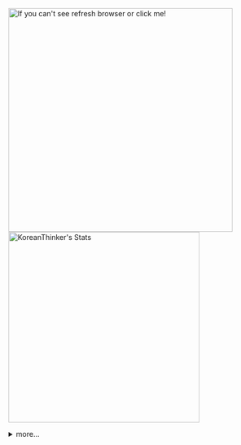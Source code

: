 <p  >
  <a target="_blank" href="https://github-readme-stats.vercel.app/api/wakatime?username=KoreanThinker&layout=compact&theme=dark&hide_border=true&langs_count=32" >
    <img width="440px"  src="https://github-readme-stats.vercel.app/api/wakatime?username=KoreanThinker&layout=compact&theme=dark&hide_border=true&langs_count=6" alt="If you can't see refresh browser or click me!" /> 
  </a>
    <img width="375px" src="https://github-readme-stats.vercel.app/api?username=KoreanThinker&theme=dark&hide_border=true&count_private=true" alt="KoreanThinker's Stats" />
</p>
<details>
<summary>more...</summary>
 
    
<!--START_SECTION:waka-->
**I'm a Night 🦉** 

```text
🌞 Morning    15 commits     ░░░░░░░░░░░░░░░░░░░░░░░░░   1.45% 
🌆 Daytime    328 commits    ████████░░░░░░░░░░░░░░░░░   31.75% 
🌃 Evening    604 commits    ██████████████░░░░░░░░░░░   58.47% 
🌙 Night      86 commits     ██░░░░░░░░░░░░░░░░░░░░░░░   8.33%

```
📅 **I'm Most Productive on Monday** 

```text
Monday       182 commits    ████░░░░░░░░░░░░░░░░░░░░░   17.62% 
Tuesday      171 commits    ████░░░░░░░░░░░░░░░░░░░░░   16.55% 
Wednesday    175 commits    ████░░░░░░░░░░░░░░░░░░░░░   16.94% 
Thursday     179 commits    ████░░░░░░░░░░░░░░░░░░░░░   17.33% 
Friday       139 commits    ███░░░░░░░░░░░░░░░░░░░░░░   13.46% 
Saturday     91 commits     ██░░░░░░░░░░░░░░░░░░░░░░░   8.81% 
Sunday       96 commits     ██░░░░░░░░░░░░░░░░░░░░░░░   9.29%

```


📊 **This Week I Spent My Time On** 

```text
⌚︎ Time Zone: Asia/Seoul

🐱‍💻 Projects: 
front                    11 hrs 18 mins      ██████░░░░░░░░░░░░░░░░░░░   25.92% 
WebAutomantionPreTest    9 hrs 35 mins       █████░░░░░░░░░░░░░░░░░░░░   22.01% 
react-native-instagram-li9 hrs 22 mins       █████░░░░░░░░░░░░░░░░░░░░   21.5% 
gilberto                 4 hrs 52 mins       ██░░░░░░░░░░░░░░░░░░░░░░░   11.19% 
backend-nest             2 hrs 37 mins       █░░░░░░░░░░░░░░░░░░░░░░░░   6.03%

```


 Last Updated on 23/12/2021
<!--END_SECTION:waka-->
</details>
